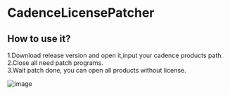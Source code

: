 # CadenceLicensePatcher
## How to use it?
1.Download release version and open it,input your cadence products path.</br>
2.Close all need patch programs.</br>
3.Wait patch done, you can open all products without license.</br>

![image](https://user-images.githubusercontent.com/18625810/214204758-9c5d5690-eb0e-43f5-bffc-1e1653e581cc.png)
